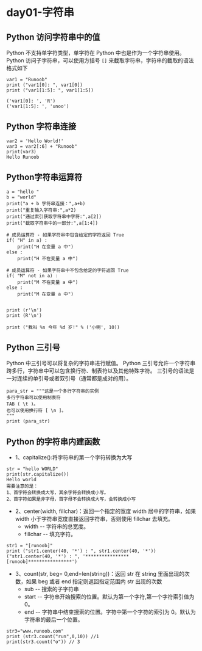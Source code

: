 # day01-字符串
 
## Python 访问字符串中的值
Python 不支持单字符类型，单字符在 Python 中也是作为一个字符串使用。
Python 访问子字符串，可以使用方括号 `[]` 来截取字符串，字符串的截取的语法格式如下

```
var1 = "Runoob"
print ("var1[0]: ", var1[0])
print ("var1[1:5]: ", var1[1:5])

('var1[0]: ', 'R')
('var1[1:5]: ', 'unoo')
```

## Python 字符串连接
```
var2 = 'Hello World!'
var3 = var2[:6] + "Runoob"
print(var3)
Hello Runoob
```

## Python字符串运算符
```
a = "hello "
b = "world"
print("a + b 字符串连接：",a+b)
print("重复输入字符串:",a*2)
print("通过索引获取字符串中字符:",a[2])
print("截取字符串中的一部分:",a[1:4])

# 成员运算符 - 如果字符串中包含给定的字符返回 True
if( "H" in a) :
    print("H 在变量 a 中")
else :
    print("H 不在变量 a 中")

# 成员运算符 - 如果字符串中不包含给定的字符返回 True
if( "M" not in a) :
    print("M 不在变量 a 中")
else :
    print("M 在变量 a 中")


print (r'\n')
print (R'\n')

print ("我叫 %s 今年 %d 岁!" % ('小明', 10))
```

## Python 三引号
Python 中三引号可以将复杂的字符串进行赋值。
Python 三引号允许一个字符串跨多行，字符串中可以包含换行符、制表符以及其他特殊字符。
三引号的语法是一对连续的单引号或者双引号（通常都是成对的用）。
```
para_str = """这是一个多行字符串的实例
多行字符串可以使用制表符
TAB ( \t )。
也可以使用换行符 [ \n ]。
"""
print (para_str)
```

## Python 的字符串内建函数
- 1、capitalize():将字符串的第一个字符转换为大写
```
str = "hello WORLD"
print(str.capitalize())
Hello world
需要注意的是：
1、首字符会转换成大写，其余字符会转换成小写。
2、首字符如果是非字母，首字母不会转换成大写，会转换成小写
```
- 2、center(width, fillchar)：返回一个指定的宽度 width 居中的字符串，如果 width 小于字符串宽度直接返回字符串，否则使用 fillchar 去填充。
    - width -- 字符串的总宽度。
    - fillchar -- 填充字符。
```
str1 = "[runoob]"
print ("str1.center(40, '*') : ", str1.center(40, '*'))
("str1.center(40, '*') : ", '****************[runoob]****************')
```
- 3、count(str, beg= 0,end=len(string))：返回 str 在 string 里面出现的次数，如果 beg 或者 end 指定则返回指定范围内 str 出现的次数
    - sub -- 搜索的子字符串
    - start -- 字符串开始搜索的位置。默认为第一个字符,第一个字符索引值为0。
    - end -- 字符串中结束搜索的位置。字符中第一个字符的索引为 0。默认为字符串的最后一个位置。
```
str3="www.runoob.com"
print (str3.count("run",0,10)) //1
print(str3.count("o")) // 3
```
